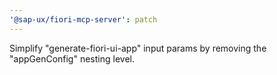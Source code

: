 ```yaml
---
'@sap-ux/fiori-mcp-server': patch
---
```


Simplify "generate-fiori-ui-app" input params by removing the "appGenConfig" nesting level.
